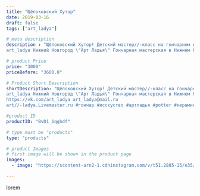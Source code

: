 ```yaml
---
title: "Щёлоковский Хутор"
date: 2019-03-16
draft: false
tags: ["art_ladya"]

# meta description
description : "Щёлоковский Хутор! Детский мастер//-класс на гончарном круге. 
art_ladya Нижний Новгород \"Арт Ладья\" Гончарная мастерская в Нижнем Новгороде. Изготовление кер"

# product Price
price: "3000"
priceBefore: "3600.0"

# Product Short Description
shortDescription: "Щёлоковский Хутор! Детский мастер//-класс на гончарном круге. 
art_ladya Нижний Новгород \"Арт Ладья\" Гончарная мастерская в Нижнем Новгороде. Изготовление керамики и мастер//-классы по обучению. 
https://vk.com/art_ladya art_ladya@mail.ru 
art//-ladya.Livemaster.ru #гончар #исскуство #артладья #potter #керамикадляинтерьера #керамикаручнаяработа #гончарнаямастерская #керамиканазаказ #handmade #посудаизглины #керамика #гончарнаяпосуда #эксклюзивнаякерамика #dishes #decor #ceramicar #nntoday #claygoods #фестиваль #earthenware #ceramic #design #artladya #мастеркласс #щёлоковскийхутор #ceramicart #обучение #гончарныйкруг #clay #авторскаякерамика"

#product ID
productID: "BvD1_1qghdf"

# type must be "products"
type: "products"

# product Images
# first image will be shown in the product page
images:
  - image: "https://scontent-arn2-1.cdninstagram.com/v/t51.2885-15/e35/53478524_127098418378406_151264284396789460_n.jpg?tp=1&_nc_ht=scontent-arn2-1.cdninstagram.com&_nc_cat=102&_nc_ohc=9iq7HQtxlgsAX9sF0oo&ccb=7-4&oh=d451f2e1e63981a199fb37b64df7e2e9&oe=6085DD3A&_nc_sid=86f79a&ig_cache_key=MjAwMDY4MDE0Mjg5NjI0MDQ3OQ%3D%3D.2-ccb7-4"

---
```

lorem
